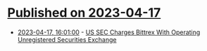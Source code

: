 # [Published on 2023-04-17](index.md)

* [2023-04-17, 16:01:00](https://news.slashdot.org/story/23/04/17/1539205/us-sec-charges-bittrex-with-operating-unregistered-securities-exchange?utm_source=rss1.0mainlinkanon&utm_medium=feed) - [US SEC Charges Bittrex With Operating Unregistered Securities Exchange](https://news.slashdot.org/story/23/04/17/1539205/us-sec-charges-bittrex-with-operating-unregistered-securities-exchange?utm_source=rss1.0mainlinkanon&utm_medium=feed)
